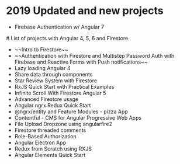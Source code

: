 # 2019 Updated and new projects
<ul>
<li>Firebase Authentication w/ Angular 7</li>
</ul>
# List of projects with Angular 4, 5, 6 and Firestore
<ul>
  <li>~~Intro to Firestore~~</li>
  <li>~~Authentication with Firestore and Multistep Password Auth with Firebase and Reactive Forms with Push notifications~~</li>
  <li>Lazy loading Angular 4</li>
  <li>Share data through components</li>
  <li>Star Review System with Firestore</li>
  <li>RxJS Quick Start with Practical Examples</li>
  <li>Infinite Scroll With Firestore Angular 5</li>
  <li>Advanced Firestore usage</li>
  <li>Angular ngrx Redux Quick Start</li>
  <li>@ngrx/entity and Feature Modules - pizza App</li>
  <li>Contentful - CMS for Angular Progressive Web Apps</li>
  <li>File Upload Dropzone using angularfire2</li>
  <li>Firestore threaded comments</li>
  <li>Role-Based Authorization</li>
  <li>Angular Electron App</li>
  <li>Redux from Scratch using RXJS</li>
  <li>Angular Elements Quick Start</li>
</ul>
